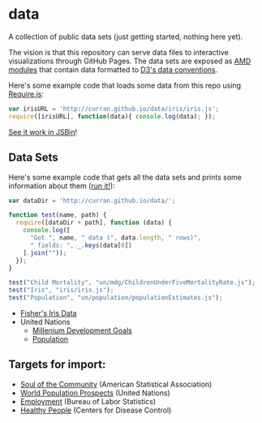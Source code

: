 data
====

A collection of public data sets (just getting started, nothing here yet).

The vision is that this repository can serve data files to interactive visualizations through GitHub Pages. The data sets are exposed as [AMD modules](http://requirejs.org/docs/whyamd.html) that contain data formatted to [D3's data conventions](https://github.com/mbostock/d3/wiki/CSV).

Here's some example code that loads some data from this repo using [Require.js](http://requirejs.org/):

```javascript
var irisURL = 'http://curran.github.io/data/iris/iris.js';
require([irisURL], function(data){ console.log(data); });
```
[See it work in JSBin](http://jsbin.com/ayanoy/2/edit)!

## Data Sets

Here's some example code that gets all the data sets and prints some information about them (<a href="http://curran.github.io/evalIDE/#var%20dataDir%20%3D%20'http%3A%2F%2Fcurran.github.io%2Fdata%2F'%3B%0A%0Afunction%20test(name%2C%20path)%20%7B%0A%20%20require(%5BdataDir%20%2B%20path%5D%2C%20function%20(data)%20%7B%0A%20%20%20%20console.log(%5B%0A%20%20%20%20%20%20%22Got%20%22%2C%20name%2C%20%22%20data%20(%22%2C%20data.length%2C%20%22%20rows)%22%2C%0A%20%20%20%20%20%20%22%20fields%3A%20%22%2C%20_.keys(data%5B0%5D)%0A%20%20%20%20%5D.join(%22%22))%3B%0A%20%20%7D)%3B%0A%7D%0A%0Atest(%22Child%20Mortality%22%2C%20%22un%2Fmdg%2FChildrenUnderFiveMortalityRate.js%22)%3B%0Atest(%22Iris%22%2C%20%22iris%2Firis.js%22)%3B%0Atest(%22Population%22%2C%20%22un%2Fpopulation%2FpopulationEstimates.js%22)%3B%0A">run it!</a>):

```javascript
var dataDir = 'http://curran.github.io/data/';

function test(name, path) {
  require([dataDir + path], function (data) {
    console.log([
      "Got ", name, " data (", data.length, " rows)",
      " fields: ", _.keys(data[0])
    ].join(""));
  });
}

test("Child Mortality", "un/mdg/ChildrenUnderFiveMortalityRate.js");
test("Iris", "iris/iris.js");
test("Population", "un/population/populationEstimates.js");
```

 * [Fisher's Iris Data](iris)
 * United Nations
   * [Millenium Development Goals](un/mdg)
   * [Population](un/population)

## Targets for import:

 * [Soul of the Community](http://streaming.stat.iastate.edu/dataexpo/2013/) (American Statistical Association)
 * [World Population Prospects](http://esa.un.org/wpp/Excel-Data/population.htm) (United Nations)
 * [Employment](http://www.bls.gov/data/) (Bureau of Labor Statistics)
 * [Healthy People](http://visualizing.org/datasets/healthy-people-2010) (Centers for Disease Control)
